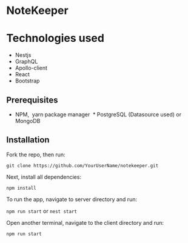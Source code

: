# NoteKeeper

# Technologies used
* Nestjs
* GraphQL
* Apollo-client
* React 
* Bootstrap

## Prerequisites  
* NPM,  yarn package manager
 * PostgreSQL (Datasource used) or MongoDB

## Installation

Fork the repo, then run:

`git clone https://github.com/YourUserName/notekeeper.git`

Next, install all dependencies:

`npm install`

To run the app, navigate to server directory and run: 

`npm run start` or `nest start`

Open another terminal, navigate to the client directory and run:

`npm run start`